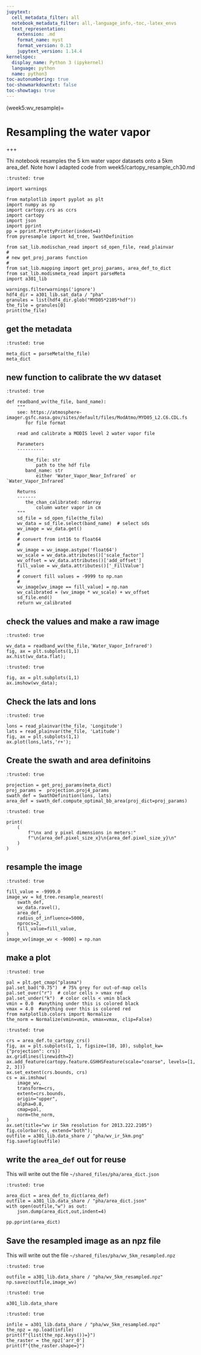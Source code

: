 ```yaml
---
jupytext:
  cell_metadata_filter: all
  notebook_metadata_filter: all,-language_info,-toc,-latex_envs
  text_representation:
    extension: .md
    format_name: myst
    format_version: 0.13
    jupytext_version: 1.14.4
kernelspec:
  display_name: Python 3 (ipykernel)
  language: python
  name: python3
toc-autonumbering: true
toc-showmarkdowntxt: false
toc-showtags: true
---
```


(week5:wv_resample)=
# Resampling the water vapor

+++

Thi notebook resamples the 5 km water vapor datasets onto a 5km area_def. Note how I adapted code from 
week5/cartopy_resample_ch30.md

```{code-cell} ipython3
:trusted: true

import warnings

from matplotlib import pyplot as plt
import numpy as np
import cartopy.crs as ccrs
import cartopy
import json
import pprint
pp = pprint.PrettyPrinter(indent=4)
from pyresample import kd_tree, SwathDefinition

from sat_lib.modischan_read import sd_open_file, read_plainvar
#
# new get_proj_params function
#
from sat_lib.mapping import get_proj_params, area_def_to_dict
from sat_lib.modismeta_read import parseMeta
import a301_lib

warnings.filterwarnings('ignore')
hdf4_dir = a301_lib.sat_data / "pha"
granules = list(hdf4_dir.glob("MYD05*2105*hdf"))
the_file = granules[0]
print(the_file)
```

## get the metadata

```{code-cell} ipython3
:trusted: true

meta_dict = parseMeta(the_file)
meta_dict
```

## new function to calibrate the wv dataset

```{code-cell} ipython3
:trusted: true

def readband_wv(the_file, band_name):
    """
    see: https://atmosphere-imager.gsfc.nasa.gov/sites/default/files/ModAtmo/MYD05_L2.C6.CDL.fs
       for file format
       
    read and calibrate a MODIS level 2 water vapor file
    
    Parameters
    ----------
    
       the_file: str
           path to the hdf file
       band_name: str
           either 'Water_Vapor_Near_Infrared` or `Water_Vapor_Infrared` 
           
    Returns
    -------
       the_chan_calibrated: ndarray
           column water vapor in cm
    """
    sd_file = sd_open_file(the_file)
    wv_data = sd_file.select(band_name)  # select sds
    wv_image = wv_data.get()
    #
    # convert from int16 to float64
    #
    wv_image = wv_image.astype('float64')
    wv_scale = wv_data.attributes()['scale_factor']
    wv_offset = wv_data.attributes()['add_offset']
    fill_value = wv_data.attributes()['_FillValue']
    #
    # convert fill values = -9999 to np.nan
    #
    wv_image[wv_image == fill_value] = np.nan
    wv_calibrated = (wv_image * wv_scale) + wv_offset
    sd_file.end()
    return wv_calibrated
```

## check the values and make a raw image

```{code-cell} ipython3
:trusted: true

wv_data = readband_wv(the_file,'Water_Vapor_Infrared')
fig, ax = plt.subplots(1,1)
ax.hist(wv_data.flat);
```

```{code-cell} ipython3
:trusted: true

fig, ax = plt.subplots(1,1)
ax.imshow(wv_data);
```

## Check the lats and lons

```{code-cell} ipython3
:trusted: true

lons = read_plainvar(the_file, 'Longitude')
lats = read_plainvar(the_file, 'Latitude')
fig, ax = plt.subplots(1,1)
ax.plot(lons,lats,'r+');
```

## Create the swath and area definitoins

```{code-cell} ipython3
:trusted: true

projection = get_proj_params(meta_dict)
proj_params =  projection.proj4_params
swath_def = SwathDefinition(lons, lats)
area_def = swath_def.compute_optimal_bb_area(proj_dict=proj_params)
```

```{code-cell} ipython3
:trusted: true

print(
    (
        f"\nx and y pixel dimensions in meters:"
        f"\n{area_def.pixel_size_x}\n{area_def.pixel_size_y}\n"
    )
)
```

## resample the image

```{code-cell} ipython3
:trusted: true

fill_value = -9999.0
image_wv = kd_tree.resample_nearest(
    swath_def,
    wv_data.ravel(),
    area_def,
    radius_of_influence=5000,
    nprocs=2,
    fill_value=fill_value,
)
image_wv[image_wv < -9000] = np.nan
```

## make a plot

```{code-cell} ipython3
:trusted: true

pal = plt.get_cmap("plasma")
pal.set_bad("0.75")  # 75% grey for out-of-map cells
pal.set_over("r")  # color cells > vmax red
pal.set_under("k")  # color cells < vmin black
vmin = 0.0  #anything under this is colored black
vmax = 4.0  #anything over this is colored red
from matplotlib.colors import Normalize
the_norm = Normalize(vmin=vmin, vmax=vmax, clip=False)
```

```{code-cell} ipython3
:trusted: true

crs = area_def.to_cartopy_crs()
fig, ax = plt.subplots(1, 1, figsize=(10, 10), subplot_kw={"projection": crs})
ax.gridlines(linewidth=2)
ax.add_feature(cartopy.feature.GSHHSFeature(scale="coarse", levels=[1, 2, 3]))
ax.set_extent(crs.bounds, crs)
cs = ax.imshow(
    image_wv,
    transform=crs,
    extent=crs.bounds,
    origin="upper",
    alpha=0.8,
    cmap=pal,
    norm=the_norm,
)
ax.set(title="wv ir 5km resolution for 2013.222.2105")
fig.colorbar(cs, extend="both");
outfile = a301_lib.data_share / "pha/wv_ir_5km.png"
fig.savefig(outfile)
```

## write the `area_def` out for reuse

This will write out the file `~/shared_files/pha/area_dict.json`

```{code-cell} ipython3
:trusted: true

area_dict = area_def_to_dict(area_def)
outfile = a301_lib.data_share / "pha/area_dict.json"
with open(outfile,"w") as out:
    json.dump(area_dict,out,indent=4)
    
pp.pprint(area_dict)
```

## Save the resampled image as an npz file

This will write out the file `~/shared_files/pha/wv_5km_resampled.npz`

```{code-cell} ipython3
:trusted: true

outfile = a301_lib.data_share / "pha/wv_5km_resampled.npz"
np.savez(outfile,image_wv)
```

```{code-cell} ipython3
:trusted: true

a301_lib.data_share
```

```{code-cell} ipython3
:trusted: true

infile = a301_lib.data_share / "pha/wv_5km_resampled.npz"
the_npz = np.load(infile)
print(f"{list(the_npz.keys())=}")
the_raster = the_npz['arr_0']
print(f"{the_raster.shape=}")
```
